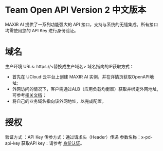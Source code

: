 # Team Open API Version 2 中文版本

MAXIR AI 提供了一系列功能强大的 API 接口，支持与系统的无缝集成。所有接口均需使用您的 API Key 进行身份验证。


# 域名
生产环境 URLs: https://<替换成生产域名></a>
域名指向的IP获取方式：
* 首先在 UCloud 云平台上创建 MAXIR AI 实例，并在详情页获取OpenAPI地址;
* 外网访问的情况下，客户需通过ALB（应用负载均衡器）获取并绑定外网地址,可参考[相关文档](https://docs.ucloud.cn/maxirai/introduction/access)；
* 将自己的业务域名指向该外网地址，以完成配置。


# 授权

验证方式 ：API Key
传参方式：通过请求头（Header）传递
参数名称：x-pd-api-key
获取API key：请参考 [身份认证](/maxirai/API/introduction/authentication)。

